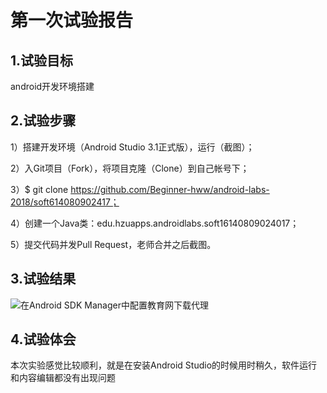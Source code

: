 # 第一次试验报告
 
 ## 1.试验目标
 android开发环境搭建
 
 ## 2.试验步骤
 1）搭建开发环境（Android Studio 3.1正式版），运行（截图）；
 
 2）入Git项目（Fork），将项目克隆（Clone）到自己帐号下；
 
 3）$ git clone https://github.com/Beginner-hww/android-labs-2018/soft614080902417；
 
 4）创建一个Java类：edu.hzuapps.androidlabs.soft16140809024017；
 
 5）提交代码并发Pull Request，老师合并之后截图。
 
 ## 3.试验结果
 ![在Android SDK Manager中配置教育网下载代理](https://raw.githubusercontent.com/LoadedFreak/android-labs-2018/master/soft1614080902417/Soft1614080902417.png "配置教育网下载代理")
 
 ## 4.试验体会
 本次实验感觉比较顺利，就是在安装Android Studio的时候用时稍久，软件运行和内容编辑都没有出现问题
